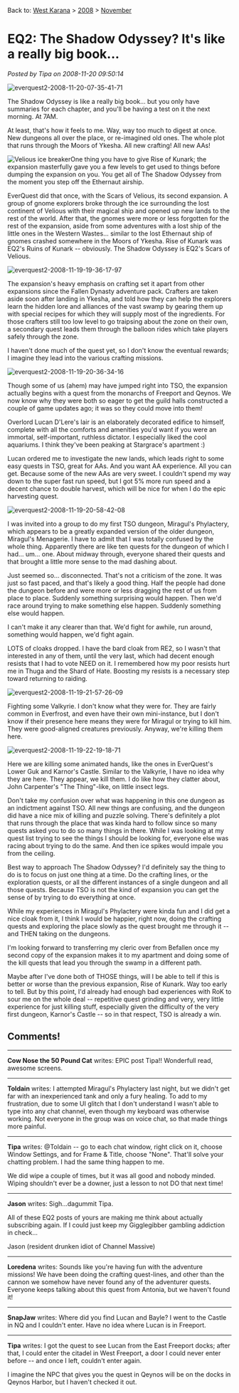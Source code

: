 Back to: [West Karana](/posts/westkarana.md) > [2008](/posts/2008/westkarana.md) > [November](./westkarana.md)
# EQ2: The Shadow Odyssey? It's like a really big book...

*Posted by Tipa on 2008-11-20 09:50:14*

![](../../../uploads/2008/11/everquest2-2008-11-20-07-35-41-71.jpg "everquest2-2008-11-20-07-35-41-71")

The Shadow Odyssey is like a really big book... but you only have summaries for each chapter, and you'll be having a test on it the next morning. At 7AM.

At least, that's how it feels to me. Way, way too much to digest at once. New dungeons all over the place, or re-imagined old ones. The whole plot that runs through the Moors of Ykesha. All new crafting! All new AAs! 

![Velious ice breaker](http://img141.imageshack.us/img141/884/veliousboatvn0.jpg)One thing you have to give Rise of Kunark; the expansion masterfully gave you a few levels to get used to things before dumping the expansion on you. You get all of The Shadow Odyssey from the moment you step off the Ethernaut airship.

EverQuest did that once, with the Scars of Velious, its second expansion. A group of gnome explorers broke through the ice surrounding the lost continent of Velious with their magical ship and opened up new lands to the rest of the world. After that, the gnomes were more or less forgotten for the rest of the expansion, aside from some adventures with a lost ship of the little ones in the Western Wastes... similar to the lost Ethernaut ship of gnomes crashed somewhere in the Moors of Ykesha. Rise of Kunark was EQ2's Ruins of Kunark -- obviously. The Shadow Odyssey is EQ2's Scars of Velious.

![](../../../uploads/2008/11/everquest2-2008-11-19-19-36-17-97.jpg "everquest2-2008-11-19-19-36-17-97")

The expansion's heavy emphasis on crafting set it apart from other expansions since the Fallen Dynasty adventure pack. Crafters are taken aside soon after landing in Ykesha, and told how they can help the explorers learn the hidden lore and alliances of the vast swamp by gearing them up with special recipes for which they will supply most of the ingredients. For those crafters still too low level to go traipsing about the zone on their own, a secondary quest leads them through the balloon rides which take players safely through the zone.

I haven't done much of the quest yet, so I don't know the eventual rewards; I imagine they lead into the various crafting missions.

![](../../../uploads/2008/11/everquest2-2008-11-19-20-36-34-16.jpg "everquest2-2008-11-19-20-36-34-16")

Though some of us (ahem) may have jumped right into TSO, the expansion actually begins with a quest from the monarchs of Freeport and Qeynos. We now know why they were both so eager to get the guild halls constructed a couple of game updates ago; it was so they could move into them!

Overlord Lucan D'Lere's lair is an elaborately decorated edifice to himself, complete with all the comforts and amenities you'd want if you were an immortal, self-important, ruthless dictator. I especially liked the cool aquariums. I think they've been peaking at Stargrace's apartment :)

Lucan ordered me to investigate the new lands, which leads right to some easy quests in TSO, great for AAs. And you want AA experience. All you can get. Because some of the new AAs are very sweet. I couldn't spend my way down to the super fast run speed, but I got 5% more run speed and a decent chance to double harvest, which will be nice for when I do the epic harvesting quest.

![](../../../uploads/2008/11/everquest2-2008-11-19-20-58-42-08.jpg "everquest2-2008-11-19-20-58-42-08")

I was invited into a group to do my first TSO dungeon, Miragul's Phylactery, which appears to be a greatly expanded version of the older dungeon, Miragul's Menagerie. I have to admit that I was totally confused by the whole thing. Apparently there are like ten quests for the dungeon of which I had... um... one. About midway through, everyone shared their quests and that brought a little more sense to the mad dashing about. 

Just seemed so... disconnected. That's not a criticism of the zone. It was just so fast paced, and that's likely a good thing. Half the people had done the dungeon before and were more or less dragging the rest of us from place to place. Suddenly something surprising would happen. Then we'd race around trying to make something else happen. Suddenly something else would happen.

I can't make it any clearer than that. We'd fight for awhile, run around, something would happen, we'd fight again.

LOTS of cloaks dropped. I have the bard cloak from RE2, so I wasn't that interested in any of them, until the very last, which had decent enough resists that I had to vote NEED on it. I remembered how my poor resists hurt me in Thuga and the Shard of Hate. Boosting my resists is a necessary step toward returning to raiding.

![](../../../uploads/2008/11/everquest2-2008-11-19-21-57-26-09.jpg "everquest2-2008-11-19-21-57-26-09")

Fighting some Valkyrie. I don't know what they were for. They are fairly common in Everfrost, and even have their own mini-instance, but I don't know if their presence here means they were for Miragul or trying to kill him. They were good-aligned creatures previously. Anyway, we're killing them here.

![](../../../uploads/2008/11/everquest2-2008-11-19-22-19-18-71.jpg "everquest2-2008-11-19-22-19-18-71")

Here we are killing some animated hands, like the ones in EverQuest's Lower Guk and Karnor's Castle. Similar to the Valkyrie, I have no idea why they are here. They appear, we kill them. I do like how they clatter about, John Carpenter's "The Thing"-like, on little insect legs.

Don't take my confusion over what was happening in this one dungeon as an indictment against TSO. All new things are confusing, and the dungeon did have a nice mix of killing and puzzle solving. There's definitely a plot that runs through the place that was kinda hard to follow since so many quests asked you to do so many things in there. While I was looking at my quest list trying to see the things I should be looking for, everyone else was racing about trying to do the same. And then ice spikes would impale you from the ceiling.

Best way to approach The Shadow Odyssey? I'd definitely say the thing to do is to focus on just one thing at a time. Do the crafting lines, or the exploration quests, or all the different instances of a single dungeon and all those quests. Because TSO is not the kind of expansion you can get the sense of by trying to do everything at once.

While my experiences in Miragul's Phylactery were kinda fun and I did get a nice cloak from it, I think I would be happier, right now, doing the crafting quests and exploring the place slowly as the quest brought me through it -- and THEN taking on the dungeons.

I'm looking forward to transferring my cleric over from Befallen once my second copy of the expansion makes it to my apartment and doing some of the kill quests that lead you through the swamp in a different path.

Maybe after I've done both of THOSE things, will I be able to tell if this is better or worse than the previous expansion, Rise of Kunark. Way too early to tell. But by this point, I'd already had enough bad experiences with RoK to sour me on the whole deal -- repetitive quest grinding and very, very little experience for just killing stuff, especially given the difficulty of the very first dungeon, Karnor's Castle -- so in that respect, TSO is already a win.

## Comments!

---

**Cow Nose the 50 Pound Cat** writes: EPIC post Tipa!! Wonderfull read, awesome screens.

---

**Toldain** writes: I attempted Miragul's Phylactery last night, but we didn't get far with an inexperienced tank and only a fury healing. To add to my frustration, due to some UI glitch that I don't understand I wasn't able to type into any chat channel, even though my keyboard was otherwise working. Not everyone in the group was on voice chat, so that made things more painful.

---

**Tipa** writes: @Toldain -- go to each chat window, right click on it, choose Window Settings, and for Frame & Title, choose "None". That'll solve your chatting problem. I had the same thing happen to me.

We did wipe a couple of times, but it was all good and nobody minded. Wiping shouldn't ever be a downer, just a lesson to not DO that next time!

---

**Jason** writes: Sigh...dagummit Tipa.

All of these EQ2 posts of yours are making me think about actually subscribing again. If I could just keep my Gigglegibber gambling addiction in check...

Jason (resident drunken idiot of Channel Massive)

---

**Loredena** writes: Sounds like you're having fun with the adventure missions! We have been doing the crafting quest-lines, and other than the cannon we somehow have never found any of the adventurer quests. Everyone keeps talking about this quest from Antonia, but we haven't found it!

---

**SnapJaw** writes: Where did you find Lucan and Bayle? I went to the Castle in NQ and I couldn't enter. Have no idea where Lucan is in Freeport.

---

**Tipa** writes: I got the quest to see Lucan from the East Freeport docks; after that, I could enter the citadel in West Freeport, a door I could never enter before -- and once I left, couldn't enter again.

I imagine the NPC that gives you the quest in Qeynos will be on the docks in Qeynos Harbor, but I haven't checked it out.


